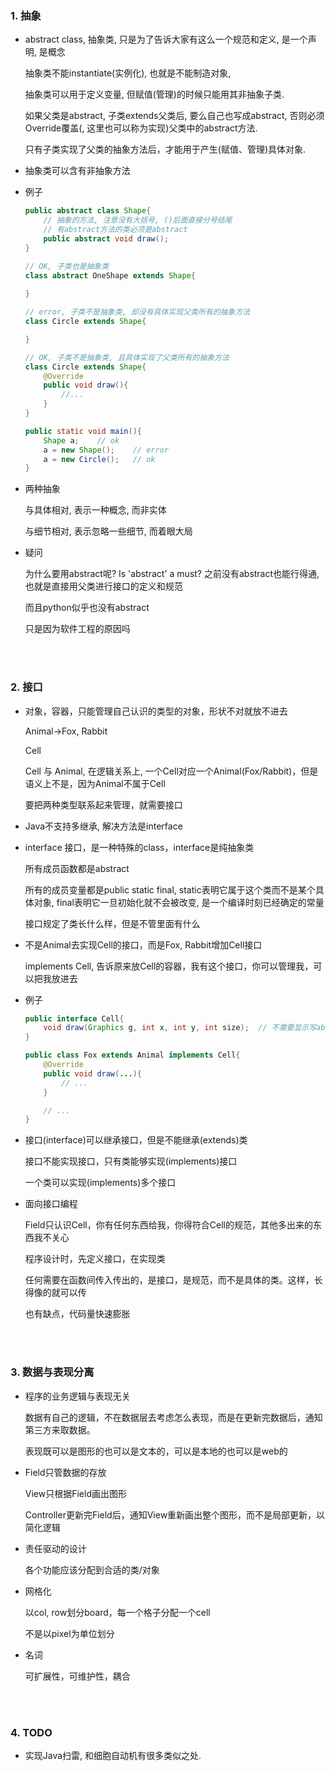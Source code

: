 ###	1. 抽象

*	abstract class, 抽象类, 只是为了告诉大家有这么一个规范和定义, 是一个声明, 是概念

	抽象类不能instantiate(实例化), 也就是不能制造对象,

	抽象类可以用于定义变量, 但赋值(管理)的时候只能用其非抽象子类.

	如果父类是abstract, 子类extends父类后, 要么自己也写成abstract, 否则必须Override覆盖(, 这里也可以称为实现)父类中的abstract方法.

	只有子类实现了父类的抽象方法后，才能用于产生(赋值、管理)具体对象.

*	抽象类可以含有非抽象方法

*	例子

	```java
	public abstract class Shape{
		// 抽象的方法, 注意没有大括号, ()后面直接分号结尾
		// 有abstract方法的类必须是abstract
		public abstract void draw();
	}

	// OK, 子类也是抽象类
	class abstract OneShape extends Shape{
		
	}

	// error, 子类不是抽象类, 却没有具体实现父类所有的抽象方法
	class Circle extends Shape{

	}

	// OK, 子类不是抽象类, 且具体实现了父类所有的抽象方法
	class Circle extends Shape{
		@Override
		public void draw(){
			//...
		}
	}

	public static void main(){
		Shape a;	// ok
		a = new Shape();	// error
		a = new Circle();	// ok
	}
	```

*	两种抽象

	与具体相对, 表示一种概念, 而非实体

	与细节相对, 表示忽略一些细节, 而着眼大局

*	疑问

	为什么要用abstract呢? Is 'abstract' a must? 之前没有abstract也能行得通, 也就是直接用父类进行接口的定义和规范

	而且python似乎也没有abstract

	只是因为软件工程的原因吗

<br><br>

###	2. 接口

*	对象，容器，只能管理自己认识的类型的对象，形状不对就放不进去

	Animal->Fox, Rabbit

	Cell

	Cell 与 Animal, 在逻辑关系上, 一个Cell对应一个Animal(Fox/Rabbit)，但是语义上不是，因为Animal不属于Cell

	要把两种类型联系起来管理，就需要接口

*	Java不支持多继承, 解决方法是interface

*	interface 接口，是一种特殊的class，interface是纯抽象类

	所有成员函数都是abstract

	所有的成员变量都是public static final, static表明它属于这个类而不是某个具体对象, final表明它一旦初始化就不会被改变, 是一个编译时刻已经确定的常量

	接口规定了类长什么样，但是不管里面有什么

*	不是Animal去实现Cell的接口，而是Fox, Rabbit增加Cell接口

	implements Cell, 告诉原来放Cell的容器，我有这个接口，你可以管理我，可以把我放进去

*	例子

	```java
	public interface Cell{
		void draw(Graphics g, int x, int y, int size);	// 不需要显示写abstract
	}

	public class Fox extends Animal implements Cell{
		@Override
		public void draw(...){
			// ...
		}

		// ...
	}
	```

*	接口(interface)可以继承接口，但是不能继承(extends)类

	接口不能实现接口，只有类能够实现(implements)接口

	一个类可以实现(implements)多个接口

*	面向接口编程

	Field只认识Cell，你有任何东西给我，你得符合Cell的规范，其他多出来的东西我不关心

	程序设计时，先定义接口，在实现类

	任何需要在函数间传入传出的，是接口，是规范，而不是具体的类。这样，长得像的就可以传

	也有缺点，代码量快速膨胀

<br><br>

###	3. 数据与表现分离

*	程序的业务逻辑与表现无关

	数据有自己的逻辑，不在数据层去考虑怎么表现，而是在更新完数据后，通知第三方来取数据。

	表现既可以是图形的也可以是文本的，可以是本地的也可以是web的

*	Field只管数据的存放

	View只根据Field画出图形

	Controller更新完Field后，通知View重新画出整个图形，而不是局部更新，以简化逻辑

*	责任驱动的设计

	各个功能应该分配到合适的类/对象

*	网格化

	以col, row划分board，每一个格子分配一个cell

	不是以pixel为单位划分

*	名词

	可扩展性，可维护性，耦合

<br><br>

###	4. TODO

*	实现Java扫雷, 和细胞自动机有很多类似之处.
